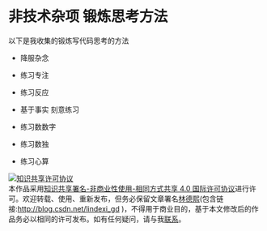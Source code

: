 
# 非技术杂项 锻炼思考方法

以下是我收集的锻炼写代码思考的方法

<!--more-->


<!-- CreateTime:2025/02/12 07:08:18 -->

<!-- 不发布 -->

- 降服杂念
- 练习专注
- 练习反应

- 基于事实 刻意练习
- 练习数数字
- 练习数独

- 练习心算




<a rel="license" href="http://creativecommons.org/licenses/by-nc-sa/4.0/"><img alt="知识共享许可协议" style="border-width:0" src="https://licensebuttons.net/l/by-nc-sa/4.0/88x31.png" /></a><br />本作品采用<a rel="license" href="http://creativecommons.org/licenses/by-nc-sa/4.0/">知识共享署名-非商业性使用-相同方式共享 4.0 国际许可协议</a>进行许可。欢迎转载、使用、重新发布，但务必保留文章署名[林德熙](http://blog.csdn.net/lindexi_gd)(包含链接:http://blog.csdn.net/lindexi_gd )，不得用于商业目的，基于本文修改后的作品务必以相同的许可发布。如有任何疑问，请与我[联系](mailto:lindexi_gd@163.com)。